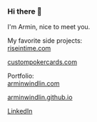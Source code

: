 ### Hi there 👋

I'm Armin, nice to meet you.

My favorite side projects:  
[riseintime.com](https://riseintime.com)

[custompokercards.com](https://www.custompokercards.com/)

Portfolio:  
[arminwindlin.com](https://arminwindlin.com)

[arminwindlin.github.io](https://arminwindlin.github.io)

[LinkedIn](https://www.linkedin.com/in/armin-windlin-a59994166/)

<!--
**ArminWindlin/ArminWindlin** is a ✨ _special_ ✨ repository because its `README.md` (this file) appears on your GitHub profile.

Here are some ideas to get you started:

- 🔭 I’m currently working on ...
- 🌱 I’m currently learning ...
- 👯 I’m looking to collaborate on ...
- 🤔 I’m looking for help with ...
- 💬 Ask me about ...
- 📫 How to reach me: ...
- 😄 Pronouns: ...
- ⚡ Fun fact: ...
-->
